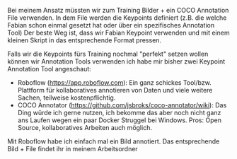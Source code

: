 Bei meinem Ansatz müssten wir zum Training Bilder + ein COCO Annotation File verwenden. In dem File werden die Keypoints definiert (z.B. die welche Fabian schon einmal gesetzt hat oder über ein spezifisches Annotation Tool) 
Der beste Weg ist, dass wir Fabian Keypoint verwenden und mit einem kleinen Skript in das entsprechende Format pressen. 

Falls wir die Keypoints fürs Training nochmal "perfekt" setzen wollen können wir Annotation Tools verwenden ich habe mir bisher  zwei Keypoint Annotation Tool angeschaut:
- Roboflow (https://app.roboflow.com): Ein ganz schickes Tool/bzw. Plattform für kollaboratives annotieren von Daten und viele weitere Sachen, teilweise kostenpflichtig.
- COCO Annotator (https://github.com/jsbroks/coco-annotator/wiki): Das Ding würde ich gerne nutzen, ich bekomme das aber noch nicht ganz ans Laufen wegen ein paar Docker Struggel bei Windows. Pros: Open Source, kollaboratives Arbeiten auch möglich. 

Mit Roboflow habe ich einfach mal ein Bild annotiert. Das entsprechende Bild + File findet ihr in meinem Arbeitsordner
